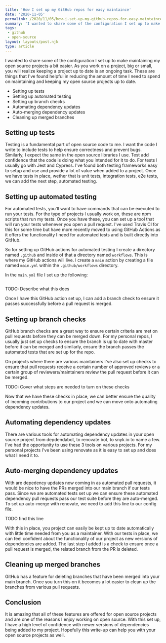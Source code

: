 ```yaml
---
title: 'How I set up my GitHub repos for easy maintaince'
date: '2020-11-05'
permalink: /2020/11/05/how-i-set-up-my-github-repos-for-easy-maintaince/
summary: 'I wanted to share some of the configuration I set up to make maintaining my open source projects a bit easier...'
tags:
 - github
 - open-source
layout: layouts/post.njk
type: article
---
```


I wanted to share some of the configuration I set up to make maintaining my open source projects a bit easier. As you work on a project, big or small, you will realize keeping a project up to date is an ongoing task.
These are things that I've found helpful in reducing the amount of time I need to spend on maintaining and keeping my open source projects up to date.

* Setting up tests
* Setting up automated testing
* Setting up branch checks
* Automating dependency updates
* Auto-merging dependency updates
* Cleaning up merged branches

## Setting up tests

Testing is a fundamental part of open source code to me. I want the code I write to include tests to help ensure correctness and prevent bugs. Similarly, I expect the same in the open source libraries I use. Test add confidence that the code is doing what you intended for it to do. For tests I usually go with Jest and Cypress.
I've found both testing frameworks easy to setup and use and provide a lot of value when added to a project. Once we have tests in place, wether that is unit tests, integration tests, e2e tests, we can add the next step, automated testing.

## Setting up automated testing

For automated tests, you'll want to have commands that can be executed to run your tests. For the type of projects I usually work on, these are npm scripts that run my tests. Once you have these, you can set up a tool that will run your tests whenever you open a pull request. I've used Travis CI for this for some time but have more recently moved to using GitHub Actions as it offers the functionality I need for automated tests and is built directly into GitHub.

So for setting up GitHub actions for automated testing I create a directory named `.github` and inside of that a directory named `workflows`. This is where my GitHub actions will live. I create a `main` action by creating a file named `main.yml` within the `.github/workflows` directory.

In the `main.yml` file I set up the following:

```yml
```

TODO: Describe what this does

Once I have this GitHub action set up, I can add a branch check to ensure it passes successfully before a pull request is merged.

## Setting up branch checks

GitHub branch checks are a great way to ensure certain criteria are met on pull requests before they can be merged down. For my personal repos, I usually just set up checks to ensure the branch is up to date with master before it can be merged and similarly, ensure the branch passes the automated tests that are set up for the repo.

On projects where there are various maintainers I've also set up checks to ensure that pull requests receive a certain number of approved reviews or a certain group of reviewers/maintainers review the pull request before it can be merged.

TODO: Cover what steps are needed to turn on these checks

Now that we have these checks in place, we can better ensure the quality of incoming contributions to our project and we can move onto automating dependency updates.

## Automating dependency updates
There are various tools for automating dependency updates in your open source project from depdendabot, to renovate bot, to snyk.io to name a few. I've had the opportunity to use these 3 tools on various projects. For my personal projects I've been using renovate as it is easy to set up and does what I need it to.

## Auto-merging dependency updates
With are depedency updates now coming in as automated pull requests, it would be nice to have the PRs merged into our main branch if our tests pass. Since we are automated tests set up we can ensure these automated dependency pull requests pass our test suite before they are auto-merged. To set up auto-merge with renovate,
we need to add this line to our config file.

TODO find this line

With this in place, you project can easily be kept up to date automatically with little time needed from you as a maintainer. With our tests in place, we can feel confident about the functionality of our project as new versions of dependencies are added. The last step I added is a check to ensure once a pull request is merged, the related branch from the PR is deleted.

## Cleaning up merged branches
GitHub has a feature for deleting branches that have been merged into your main branch. Once you turn this on it becomes a lot easier to clean up the branches from various pull requests.


## Conclusion

It is amazing that all of these features are offered for open source projects and are one of the reasons I enjoy working on open source. With this set up, I have a high level of confidence with newer versions of dependencies being added to my project. Hopefully this write-up can help you with your open source projects as well.
